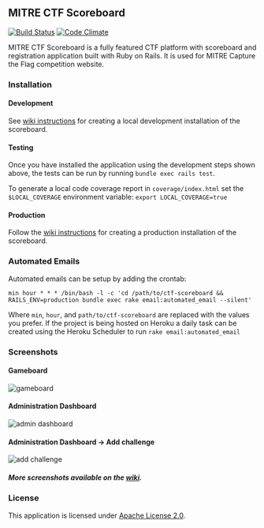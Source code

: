 MITRE CTF Scoreboard
--------------------

[![Build Status](https://travis-ci.com/mitre-cyber-academy/ctf-scoreboard.svg?branch=master)](https://travis-ci.com/mitre-cyber-academy/ctf-scoreboard)
[![Code Climate](https://codeclimate.com/github/mitre-cyber-academy/ctf-scoreboard/badges/gpa.svg)](https://codeclimate.com/github/mitre-cyber-academy/ctf-scoreboard)

MITRE CTF Scoreboard is a fully featured CTF platform with scoreboard and registration application built with Ruby on Rails. It is used for MITRE Capture the Flag competition website.

### Installation

#### Development

See [wiki instructions](https://github.com/mitre-cyber-academy/ctf-scoreboard/wiki/Development-Installation) for creating a local development installation of the scoreboard.

#### Testing

Once you have installed the application using the development steps shown above, the tests can be run by running `bundle exec rails test`.

To generate a local code coverage report in `coverage/index.html` set the `$LOCAL_COVERAGE` environment variable: `export LOCAL_COVERAGE=true`

#### Production

Follow the [wiki instructions](https://github.com/mitre-cyber-academy/ctf-scoreboard/wiki/Production-Installation) for creating a production installation of the scoreboard.

### Automated Emails

Automated emails can be setup by adding the crontab:

```min hour * * * /bin/bash -l -c 'cd /path/to/ctf-scoreboard && RAILS_ENV=production bundle exec rake email:automated_email --silent'```

Where `min`, `hour`, and `path/to/ctf-scoreboard` are replaced with the values you prefer.
If the project is being hosted on Heroku a daily task can be created using the Heroku Scheduler to run `rake email:automated_email`

### Screenshots

#### Gameboard

![gameboard](https://i.imgur.com/9NkEPac.png)

#### Administration Dashboard

![admin dashboard](https://i.imgur.com/T9Fth6g.png)

#### Administration Dashboard -> Add challenge

![add challenge](https://i.imgur.com/kjkZ1pI.png)

##### More screenshots available on the [wiki](https://github.com/mitre-cyber-academy/ctf-scoreboard/wiki/Screenshots).

### License ###

This application is licensed under [Apache License 2.0](LICENSE).
